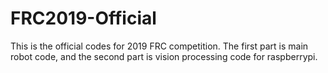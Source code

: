 # FRC2019-Official

This is the official codes for 2019 FRC competition.
The first part is main robot code, and the second part is vision processing code for raspberrypi.
